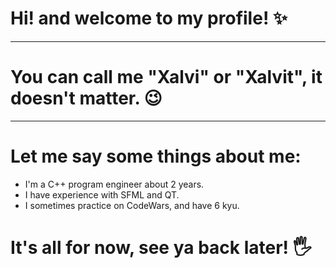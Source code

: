 # Hi! and welcome to my profile! ✨
---
# You can call me "Xalvi" or "Xalvit", it doesn't matter. 😉
---
# Let me say some things about me:
- I'm a C++ program engineer about 2 years.
- I have experience with SFML and QT.
- I sometimes practice on CodeWars, and have 6 kyu.
# It's all for now, see ya back later! 🖐

